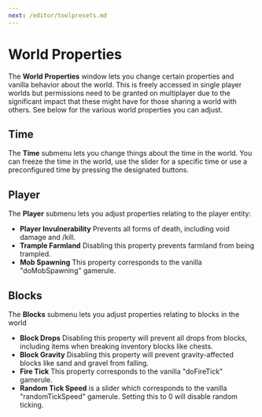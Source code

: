 ```yaml
---
next: /editor/toolpresets.md
---
```


# World Properties

The **World Properties** window lets you change certain properties and vanilla behavior about the world. This is freely accessed in single player worlds but permissions need to be granted on multiplayer due to the significant impact that these might have for those sharing a world with others. See below for the various world properties you can adjust.

## Time

The **Time** submenu lets you change things about the time in the world. You can freeze the time in the world, use the slider for a specific time or use a preconfigured time by pressing the designated buttons.

## Player

The **Player** submenu lets you adjust properties relating to the player entity:

- **Player Invulnerability** Prevents all forms of death, including void damage and /kill.
- **Trample Farmland** Disabling this property prevents farmland from being trampled.
- **Mob Spawning** This property corresponds to the vanilla "doMobSpawning" gamerule.

## Blocks

The **Blocks** submenu lets you adjust properties relating to blocks in the world

- **Block Drops** Disabling this property will prevent all drops from blocks, including items when breaking inventory blocks like chests.
- **Block Gravity** Disabling this property will prevent gravity-affected blocks like sand and gravel from falling.
- **Fire Tick** This property corresponds to the vanilla "doFireTick" gamerule.
- **Random Tick Speed** is a slider which corresponds to the vanilla "randomTickSpeed" gamerule. Setting this to 0 will disable random ticking.
